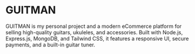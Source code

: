 # GUITMAN
GUITMAN is my personal project and a modern eCommerce platform for selling high-quality guitars, ukuleles, and accessories. Built with Node.js, Express.js, MongoDB, and Tailwind CSS, it features a responsive UI, secure payments, and a built-in guitar tuner.
